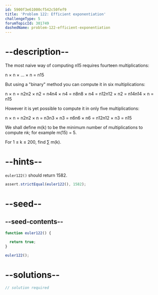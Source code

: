 ```yaml
---
id: 5900f3e61000cf542c50fef9
title: 'Problem 122: Efficient exponentiation'
challengeType: 5
forumTopicId: 301749
dashedName: problem-122-efficient-exponentiation
---
```


# --description--

The most naive way of computing n15 requires fourteen multiplications:

n × n × ... × n = n15

But using a "binary" method you can compute it in six multiplications:

n × n = n2n2 × n2 = n4n4 × n4 = n8n8 × n4 = n12n12 × n2 = n14n14 × n = n15

However it is yet possible to compute it in only five multiplications:

n × n = n2n2 × n = n3n3 × n3 = n6n6 × n6 = n12n12 × n3 = n15

We shall define m(k) to be the minimum number of multiplications to compute nk; for example m(15) = 5.

For 1 ≤ k ≤ 200, find ∑ m(k).

# --hints--

`euler122()` should return 1582.

```js
assert.strictEqual(euler122(), 1582);
```

# --seed--

## --seed-contents--

```js
function euler122() {

  return true;
}

euler122();
```

# --solutions--

```js
// solution required
```
